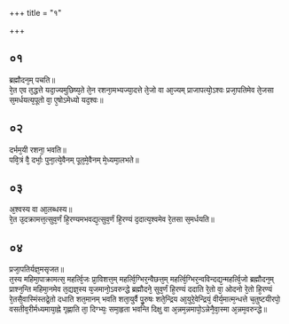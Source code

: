 +++
title = "१"

+++
## ०१
ब्रह्मौदन᳘म् पचति॥  
रे᳘त एव त᳘द्धत्ते यदा᳘ज्यमुछिष्य᳘ते ते᳘न रशना᳘मभ्यज्या᳘दत्ते ते᳘जो वा आ᳘ज्यम् प्राजापत्यो᳘ऽश्वः प्रजा᳘पतिमेव ते᳘जसा स᳘मर्धयत्य᳘पूतो वा᳘ ए᳘षोऽमेध्यो यद᳘श्वः॥  
## ०२
दर्भम᳘यी रशना᳘ भवति॥  
पवि᳘त्रं वै᳘ दर्भाः᳘ पुना᳘त्ये᳘वैनम् पूत᳘मे᳘वैनम् मे᳘ध्यमा᳘लभते॥  
## ०३
अ᳘श्वस्य वा आ᳘लब्धस्य॥  
रे᳘त उ᳘दक्रामत्त᳘त्सुव᳘र्णं हि᳘रण्यमभवद्य᳘त्सुव᳘र्णं हि᳘रण्यं द᳘दात्य᳘श्वमेव रे᳘तसा स᳘मर्धयति॥  
## ०४
प्रजा᳘पतिर्यज्ञ᳘मसृजत॥  
त᳘स्य महिमा᳘पाक्रामत्स᳘ महर्त्वि᳘जः प्रा᳘विशत्त᳘म् महर्त्वि᳘ग्भिर᳘न्वैछत्त᳘म् महर्त्वि᳘ग्भिर᳘न्वविन्दद्य᳘न्महर्त्वि᳘जो ब्रह्मौदन᳘म् प्राश्न᳘न्ति महिमा᳘नमेव त᳘द्यज्ञ᳘स्य य᳘जमानो᳘ऽवरुन्द्धे ब्रह्मौदने᳘ सुव᳘र्णं हि᳘रण्यं ददाति रे᳘तो वा᳘ ओदनो रे᳘तो हि᳘रण्यं रे᳘तसै᳘वास्मिंस्तद्रे᳘तो दधाति शत᳘मानम् भवति शता᳘युर्वै पु᳘रुषः शते᳘न्द्रिय आ᳘युरे᳘वेन्द्रियं᳘ वीर्य᳘मात्म᳘न्धत्ते च᳘तुष्टयीरपो᳘ वसतीव᳘रीर्मध्यमाया᳘ह्ने गृह्णाति ता᳘ दिग्भ्यः᳘ समा᳘हृता भवन्ति दिक्षु वा अ᳘न्नम᳘न्नमापो᳘ऽन्नेनै᳘वा᳘स्मा अ᳘न्नम᳘वरुन्द्धे॥  